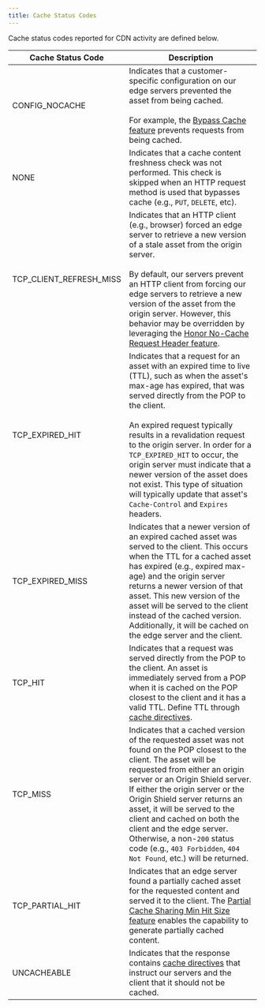 ```yaml
---
title: Cache Status Codes
---
```


Cache status codes reported for CDN activity are defined below.

| Cache Status Code       | Description                                                                                                                                                                                                                                                                                                                                                                                                                                                                                                 |
| ----------------------- | ----------------------------------------------------------------------------------------------------------------------------------------------------------------------------------------------------------------------------------------------------------------------------------------------------------------------------------------------------------------------------------------------------------------------------------------------------------------------------------------------------------- |
| CONFIG_NOCACHE          | Indicates that a customer-specific configuration on our edge servers prevented the asset from being cached. <br /><br />For example, the [Bypass Cache feature](/guides/performance/rules/features#bypass-cache) prevents requests from being cached.                                                                                                                                                                                                                                                       |
| NONE                    | Indicates that a cache content freshness check was not performed. This check is skipped when an HTTP request method is used that bypasses cache (e.g., `PUT`, `DELETE`, etc).                                                                                                                                                                                                                                                                                                                               |
| TCP_CLIENT_REFRESH_MISS | Indicates that an HTTP client (e.g., browser) forced an edge server to retrieve a new version of a stale asset from the origin server. <br /><br />By default, our servers prevent an HTTP client from forcing our edge servers to retrieve a new version of the asset from the origin server. However, this behavior may be overridden by leveraging the [Honor No-Cache Request Header feature](/guides/performance/rules/features#honor-no-cache-request-header).                                        |
| TCP_EXPIRED_HIT         | Indicates that a request for an asset with an expired time to live (TTL), such as when the asset's max-age has expired, that was served directly from the POP to the client. <br /><br />An expired request typically results in a revalidation request to the origin server. In order for a `TCP_EXPIRED_HIT` to occur, the origin server must indicate that a newer version of the asset does not exist. This type of situation will typically update that asset's `Cache-Control` and `Expires` headers. |
| TCP_EXPIRED_MISS        | Indicates that a newer version of an expired cached asset was served to the client. This occurs when the TTL for a cached asset has expired (e.g., expired max-age) and the origin server returns a newer version of that asset. This new version of the asset will be served to the client instead of the cached version. Additionally, it will be cached on the edge server and the client.                                                                                                               |
| TCP_HIT                 | Indicates that a request was served directly from the POP to the client. An asset is immediately served from a POP when it is cached on the POP closest to the client and it has a valid TTL. Define TTL through [cache directives](/guides/performance/caching#cache-directives).                                                                                                                                                                                                                          |
| TCP_MISS                | Indicates that a cached version of the requested asset was not found on the POP closest to the client. The asset will be requested from either an origin server or an Origin Shield server. If either the origin server or the Origin Shield server returns an asset, it will be served to the client and cached on both the client and the edge server. Otherwise, a non-`200` status code (e.g., `403 Forbidden`, `404 Not Found`, etc.) will be returned.                                                |
| TCP_PARTIAL_HIT         | Indicates that an edge server found a partially cached asset for the requested content and served it to the client. The [Partial Cache Sharing Min Hit Size feature](/guides/performance/rules/features#partial-cache-sharing-min-hit-size) enables the capability to generate partially cached content.                                                                                                                                                                                                    |
| UNCACHEABLE             | Indicates that the response contains [cache directives](/guides/performance/caching#cache-directives) that instruct our servers and the client that it should not be cached.                                                                                                                                                                                                                                                                                                                                |